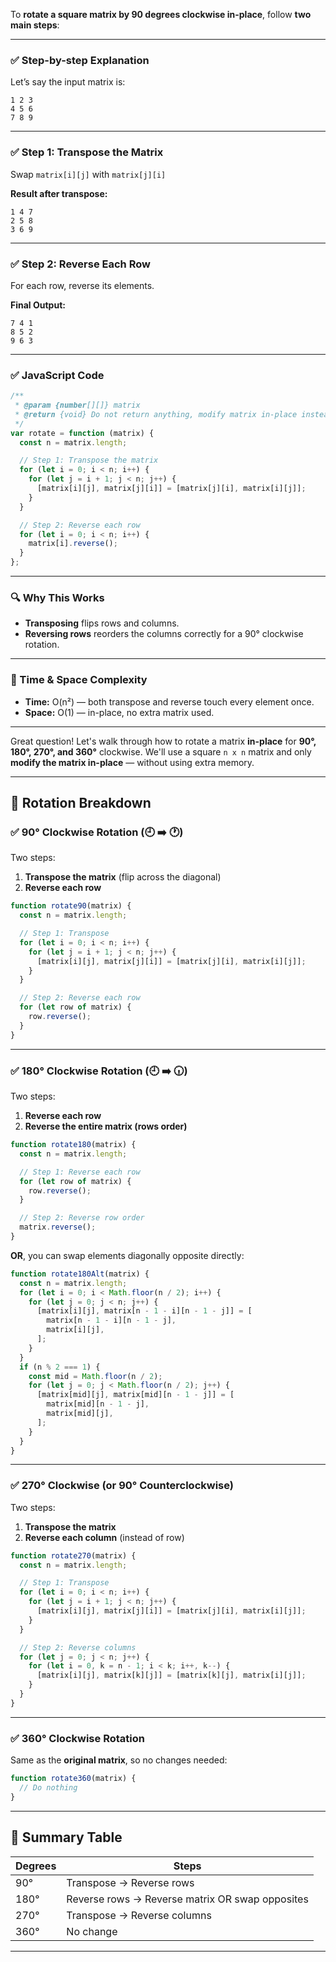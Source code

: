 To **rotate a square matrix by 90 degrees clockwise in-place**, follow **two main steps**:

---

### ✅ **Step-by-step Explanation**

Let’s say the input matrix is:

```
1 2 3
4 5 6
7 8 9
```

---

### ✅ Step 1: **Transpose the Matrix**

Swap `matrix[i][j]` with `matrix[j][i]`

**Result after transpose:**

```
1 4 7
2 5 8
3 6 9
```

---

### ✅ Step 2: **Reverse Each Row**

For each row, reverse its elements.

**Final Output:**

```
7 4 1
8 5 2
9 6 3
```

---

### ✅ JavaScript Code

```js
/**
 * @param {number[][]} matrix
 * @return {void} Do not return anything, modify matrix in-place instead.
 */
var rotate = function (matrix) {
  const n = matrix.length;

  // Step 1: Transpose the matrix
  for (let i = 0; i < n; i++) {
    for (let j = i + 1; j < n; j++) {
      [matrix[i][j], matrix[j][i]] = [matrix[j][i], matrix[i][j]];
    }
  }

  // Step 2: Reverse each row
  for (let i = 0; i < n; i++) {
    matrix[i].reverse();
  }
};
```

---

### 🔍 Why This Works

- **Transposing** flips rows and columns.
- **Reversing rows** reorders the columns correctly for a 90° clockwise rotation.

---

### 🧠 Time & Space Complexity

- **Time:** O(n²) — both transpose and reverse touch every element once.
- **Space:** O(1) — in-place, no extra matrix used.

---

Great question! Let's walk through how to rotate a matrix **in-place** for **90°, 180°, 270°, and 360°** clockwise. We'll use a square `n x n` matrix and only **modify the matrix in-place** — without using extra memory.

---

## 🔄 Rotation Breakdown

### ✅ 90° Clockwise Rotation (🕘 ➡️ 🕐)

Two steps:

1. **Transpose the matrix** (flip across the diagonal)
2. **Reverse each row**

```js
function rotate90(matrix) {
  const n = matrix.length;

  // Step 1: Transpose
  for (let i = 0; i < n; i++) {
    for (let j = i + 1; j < n; j++) {
      [matrix[i][j], matrix[j][i]] = [matrix[j][i], matrix[i][j]];
    }
  }

  // Step 2: Reverse each row
  for (let row of matrix) {
    row.reverse();
  }
}
```

---

### ✅ 180° Clockwise Rotation (🕘 ➡️ 🕡)

Two steps:

1. **Reverse each row**
2. **Reverse the entire matrix (rows order)**

```js
function rotate180(matrix) {
  const n = matrix.length;

  // Step 1: Reverse each row
  for (let row of matrix) {
    row.reverse();
  }

  // Step 2: Reverse row order
  matrix.reverse();
}
```

**OR**, you can swap elements diagonally opposite directly:

```js
function rotate180Alt(matrix) {
  const n = matrix.length;
  for (let i = 0; i < Math.floor(n / 2); i++) {
    for (let j = 0; j < n; j++) {
      [matrix[i][j], matrix[n - 1 - i][n - 1 - j]] = [
        matrix[n - 1 - i][n - 1 - j],
        matrix[i][j],
      ];
    }
  }
  if (n % 2 === 1) {
    const mid = Math.floor(n / 2);
    for (let j = 0; j < Math.floor(n / 2); j++) {
      [matrix[mid][j], matrix[mid][n - 1 - j]] = [
        matrix[mid][n - 1 - j],
        matrix[mid][j],
      ];
    }
  }
}
```

---

### ✅ 270° Clockwise (or 90° Counterclockwise)

Two steps:

1. **Transpose the matrix**
2. **Reverse each column** (instead of row)

```js
function rotate270(matrix) {
  const n = matrix.length;

  // Step 1: Transpose
  for (let i = 0; i < n; i++) {
    for (let j = i + 1; j < n; j++) {
      [matrix[i][j], matrix[j][i]] = [matrix[j][i], matrix[i][j]];
    }
  }

  // Step 2: Reverse columns
  for (let j = 0; j < n; j++) {
    for (let i = 0, k = n - 1; i < k; i++, k--) {
      [matrix[i][j], matrix[k][j]] = [matrix[k][j], matrix[i][j]];
    }
  }
}
```

---

### ✅ 360° Clockwise Rotation

Same as the **original matrix**, so no changes needed:

```js
function rotate360(matrix) {
  // Do nothing
}
```

---

## 🔄 Summary Table

| Degrees | Steps                                           |
| ------- | ----------------------------------------------- |
| 90°     | Transpose → Reverse rows                        |
| 180°    | Reverse rows → Reverse matrix OR swap opposites |
| 270°    | Transpose → Reverse columns                     |
| 360°    | No change                                       |

---
